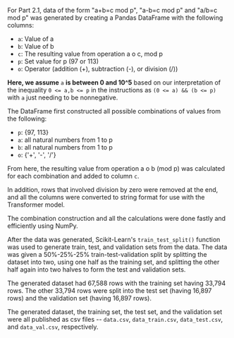 For Part 2.1, data of the form "a+b=c mod p", "a-b=c mod p" and "a/b=c mod p" was generated by creating a Pandas DataFrame with the following columns:

 - `a`: Value of a
 - `b`: Value of b
 - `c`: The resulting value from operation a o c, mod p
 - `p`: Set value for p (97 or 113)
 - `o`: Operator (addition (+), subtraction (-), or division (/))

**Here, we assume** `a` **is between 0 and 10^5** based on our interpretation of the inequality `0 <= a,b <= p` in the instructions as `(0 <= a) && (b <= p)` with `a` just needing to be nonnegative.
 
The DataFrame first constructed all possible combinations of values from the following:

 - `p`: {97, 113}
 - `a`: all natural numbers from 1 to p
 - `b`: all natural numbers from 1 to p
 - `o`: {'+', '-', '/'}
 
From here, the resulting value from operation a o b (mod p) was calculated for each combination and added to column `c`.

In addition, rows that involved division by zero were removed at the end, and all the columns were converted to string format for use with the Transformer model.

The combination construction and all the calculations were done fastly and efficiently using NumPy.

After the data was generated, Scikit-Learn's `train_test_split()` function was used to generate train, test, and validation sets from the data. The data was given a 50%-25%-25% train-test-validation split by splitting the dataset into two, using one half as the training set, and splitting the other half again into two halves to form the test and validation sets.

The generated dataset had 67,588 rows with the training set having 33,794 rows. The other 33,794 rows were split into the test set (having 16,897 rows) and the validation set (having 16,897 rows).

The generated dataset, the training set, the test set, and the validation set were all published as csv files -- `data.csv`, `data_train.csv`, `data_test.csv`, and `data_val.csv`, respectively.
